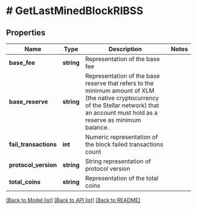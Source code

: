 # # GetLastMinedBlockRIBSS

## Properties

Name | Type | Description | Notes
------------ | ------------- | ------------- | -------------
**base_fee** | **string** | Representation of the base fee |
**base_reserve** | **string** | Representation of the base reserve that refers to the minimum amount of XLM (the native cryptocurrency of the Stellar network) that an account must hold as a reserve as minimum balance. |
**fail_transactions** | **int** | Numeric representation of the block failed transactions count |
**protocol_version** | **string** | String representation of protocol version |
**total_coins** | **string** | Representation of the total coins |

[[Back to Model list]](../../README.md#models) [[Back to API list]](../../README.md#endpoints) [[Back to README]](../../README.md)

